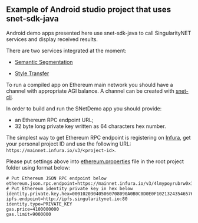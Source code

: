 ## Example of Android studio project that uses snet-sdk-java

Android demo apps presented here use snet-sdk-java to call SingularityNET
services and display received results. 


There are two services integrated at the moment:

* [Semantic Segmentation](https://beta.singularitynet.io/servicedetails/org/snet/service/semantic-segmentation)

* [Style Transfer](https://beta.singularitynet.io/servicedetails/org/snet/service/style-transfer)

To run a compiled app on Ethereum main network you should have a channel with
appropriate AGI balance.  A channel can be created with
[snet-cli](https://github.com/singnet/snet-cli).

In order to build and run the SNetDemo app you should provide:
- an Ethereum RPC endpoint URL;
- 32 byte long private key written as 64 characters hex number.

The simplest way to get Ethereum RPC endpoint is registering on
[Infura](https://infura.io), get your personal project ID and use the following
URL: `https://mainnet.infura.io/v3/<project-id>`.

Please put settings above into [ethereum.properties](./ethereum.propereties)
file in the root project folder using format below:
```
# Put Ethereum JSON RPC endpoint below
ethereum.json.rpc.endpoint=https://mainnet.infura.io/v3/4lmypoyrubrw0x1pltvintxy6wrodgg7
# Put Ethereum identity private key in hex below
identity.private.key.hex=000102030405060708090A0B0C0D0E0F102132435465768798A9BACBDCEDFE0F
ipfs.endpoint=http://ipfs.singularitynet.io:80
identity.type=PRIVATE_KEY
gas.price=4100000000
gas.limit=9000000
```
